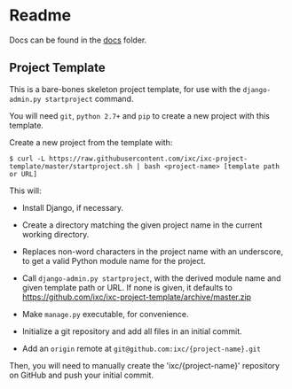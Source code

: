 # Readme

Docs can be found in the [docs](docs/index.md) folder.

## Project Template

This is a bare-bones skeleton project template, for use with the
`django-admin.py startproject` command.

You will need `git`, `python 2.7+` and `pip` to create a new project with this
template.

Create a new project from the template with:

    $ curl -L https://raw.githubusercontent.com/ixc/ixc-project-template/master/startproject.sh | bash <project-name> [template path or URL]

This will:

  * Install Django, if necessary.

  * Create a directory matching the given project name in the current working
    directory.

  * Replaces non-word characters in the project name with an underscore, to get
    a valid Python module name for the project.

  * Call `django-admin.py startproject`, with the derived module name and given
    template path or URL. If none is given, it defaults to
    https://github.com/ixc/ixc-project-template/archive/master.zip

  * Make `manage.py` executable, for convenience.

  * Initialize a git repository and add all files in an initial commit.

  * Add an `origin` remote at `git@github.com:ixc/{project-name}.git`

Then, you will need to manually create the 'ixc/{project-name}' repository on
GitHub and push your initial commit.
